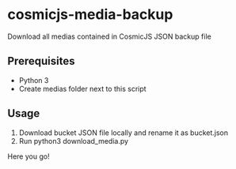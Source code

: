 # cosmicjs-media-backup
Download all medias contained in CosmicJS JSON backup file

## Prerequisites
- Python 3
- Create medias folder next to this script

## Usage
1. Download bucket JSON file locally and rename it as bucket.json
2. Run python3 download_media.py

Here you go!
